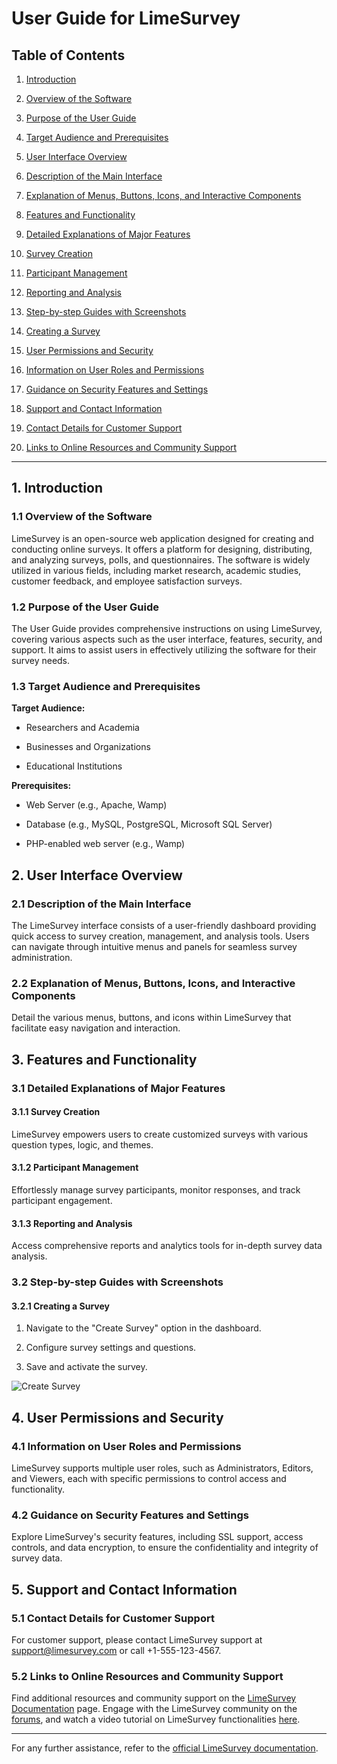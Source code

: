 ﻿#
# User Guide for LimeSurvey

  

## Table of Contents

1. [Introduction](#1-introduction)

1. [Overview of the Software](#11-overview-of-the-software)

2. [Purpose of the User Guide](#12-purpose-of-the-user-guide)

3. [Target Audience and Prerequisites](#13-target-audience-and-prerequisites)

2. [User Interface Overview](#2-user-interface-overview)

1. [Description of the Main Interface](#21-description-of-the-main-interface)

2. [Explanation of Menus, Buttons, Icons, and Interactive Components](#22-explanation-of-menus-buttons-icons-and-interactive-components)

3. [Features and Functionality](#3-features-and-functionality)

1. [Detailed Explanations of Major Features](#31-detailed-explanations-of-major-features)

1. [Survey Creation](#311-survey-creation)

2. [Participant Management](#312-participant-management)

3. [Reporting and Analysis](#313-reporting-and-analysis)

2. [Step-by-step Guides with Screenshots](#32-step-by-step-guides-with-screenshots)

1. [Creating a Survey](#321-creating-a-survey)

4. [User Permissions and Security](#4-user-permissions-and-security)

1. [Information on User Roles and Permissions](#41-information-on-user-roles-and-permissions)

2. [Guidance on Security Features and Settings](#42-guidance-on-security-features-and-settings)

5. [Support and Contact Information](#5-support-and-contact-information)

1. [Contact Details for Customer Support](#51-contact-details-for-customer-support)

2. [Links to Online Resources and Community Support](#52-links-to-online-resources-and-community-support)

  

---

  

## 1. Introduction

  

### 1.1 Overview of the Software

LimeSurvey is an open-source web application designed for creating and conducting online surveys. It offers a platform for designing, distributing, and analyzing surveys, polls, and questionnaires. The software is widely utilized in various fields, including market research, academic studies, customer feedback, and employee satisfaction surveys.

  

### 1.2 Purpose of the User Guide

The User Guide provides comprehensive instructions on using LimeSurvey, covering various aspects such as the user interface, features, security, and support. It aims to assist users in effectively utilizing the software for their survey needs.

  

### 1.3 Target Audience and Prerequisites

**Target Audience:**

- Researchers and Academia

- Businesses and Organizations

- Educational Institutions

  

**Prerequisites:**

- Web Server (e.g., Apache, Wamp)

- Database (e.g., MySQL, PostgreSQL, Microsoft SQL Server)

- PHP-enabled web server (e.g., Wamp)

  

## 2. User Interface Overview

  

### 2.1 Description of the Main Interface

The LimeSurvey interface consists of a user-friendly dashboard providing quick access to survey creation, management, and analysis tools. Users can navigate through intuitive menus and panels for seamless survey administration.

  

### 2.2 Explanation of Menus, Buttons, Icons, and Interactive Components

Detail the various menus, buttons, and icons within LimeSurvey that facilitate easy navigation and interaction.

  

## 3. Features and Functionality

  

### 3.1 Detailed Explanations of Major Features

#### 3.1.1 Survey Creation

LimeSurvey empowers users to create customized surveys with various question types, logic, and themes.

  

#### 3.1.2 Participant Management

Effortlessly manage survey participants, monitor responses, and track participant engagement.

  

#### 3.1.3 Reporting and Analysis

Access comprehensive reports and analytics tools for in-depth survey data analysis.

  

### 3.2 Step-by-step Guides with Screenshots

#### 3.2.1 Creating a Survey

1. Navigate to the "Create Survey" option in the dashboard.

2. Configure survey settings and questions.

3. Save and activate the survey.

  

![Create Survey](https://www.didaktik.physik.uni-muenchen.de/lehrerbildung/digital/tools/limesurvey/limesurvey.png)

  

## 4. User Permissions and Security

  

### 4.1 Information on User Roles and Permissions

LimeSurvey supports multiple user roles, such as Administrators, Editors, and Viewers, each with specific permissions to control access and functionality.

  

### 4.2 Guidance on Security Features and Settings

Explore LimeSurvey's security features, including SSL support, access controls, and data encryption, to ensure the confidentiality and integrity of survey data.

  

## 5. Support and Contact Information

  

### 5.1 Contact Details for Customer Support

For customer support, please contact LimeSurvey support at support@limesurvey.com or call +1-555-123-4567.

  

### 5.2 Links to Online Resources and Community Support

Find additional resources and community support on the [LimeSurvey Documentation](https://docs.limesurvey.org/) page. Engage with the LimeSurvey community on the [forums](https://forums.limesurvey.org/), and watch a video tutorial on LimeSurvey functionalities [here](https://www.youtube.com/watch?v=4JQc8sbYudU&ab_channel=DeemaNafea).

  

---

  

For any further assistance, refer to the [official LimeSurvey documentation](https://docs.limesurvey.org/).
